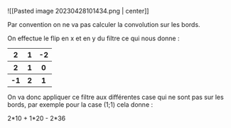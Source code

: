 ![[Pasted image 20230428101434.png | center]]

Par convention on ne va pas calculer la convolution sur les bords.

On effectue le flip en x et en y du filtre ce qui nous donne :

<table style="margin:auto">
	<tr>
		<th>2</th>
		<th>1</th>
		<th>-2</th>
	</tr>
	<tr>
		<th>2</th>
		<th>1</th>
		<th>0</th>
	</tr>
	<tr>
		<th>-1</th>
		<th>2</th>
		<th>1</th>
	</tr>
</table>

On va donc appliquer ce filtre aux différentes case qui ne sont pas sur les bords, par exemple pour la case (1;1) cela donne :

2\*10 + 1\*20 - 2\*36  